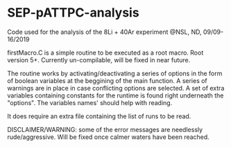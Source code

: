 # SEP-pATTPC-analysis
Code used for the analysis of the 8Li + 40Ar experiment @NSL, ND, 09/09-16/2019

firstMacro.C is a simple routine to be executed as a root macro. Root version 5+.
Currently un-compilable, will be fixed in near future.

The routine works by activating/deactivating a series of options in the form of boolean variables at the beggining of the main function. A series of warnings are in place in case conflicting options are selected.
A set of extra variables containing constants for the runtime is found right underneath the "options". The variables names' should help with reading.

It does require an extra file containing the list of runs to be read.

DISCLAIMER/WARNING: some of the error messages are needlessly rude/aggressive. Will be fixed once calmer waters have been reached.


